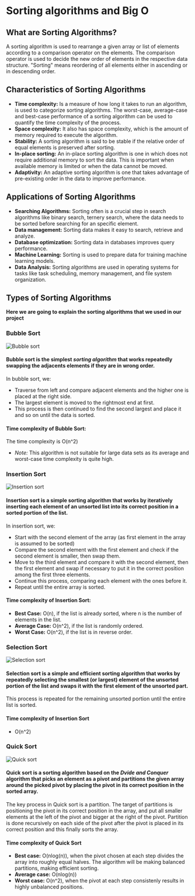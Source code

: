 # Sorting algorithms and Big O

## What are Sorting Algorithms?
A sorting algorithm is used to rearrange a given array or list of elements according to a comparison operator on the elements. The comparison operator is used to decide the new order of elements in the respective data structure.
"Sorting" means reordering of all elements either in ascending or in descending order.

## Characteristics of Sorting Algorithms
- **Time complexity:** Is a measure of how long it takes to run an algorithm, is used to categorize sorting algorithms.
  The worst-case, average-case and best-case performance of a sorting algorithm can be used to quantify the time complexity of the process.
- **Space complexity:** It also has space complexity, which is the amount of memory required to execute the algorithm.
- **Stability:** A sorting algorithm is said to be stable if the relative order of equal elements is preserved after sorting.
- **In-place sorting:** An in-place sorting algorithm is one in which does not require additional memory to sort the data. This is important when available memory is limited or when the data cannot be moved.
- **Adaptivity:** An adaptive sorting algorithm is one that takes advantage of pre-existing order in the data to improve performance.

## Applications of Sorting Algorithms
- **Searching Algorithms:** Sorting often is a crucial step in search algorithms like binary search, ternery search, where the data needs to be sorted before searching for an specific element.
- **Data management:** Sorting data makes it easy to search, retrieve and analyze.
- **Database optimization:** Sorting data in databases improves query performance.
- **Machine Learning:** Sorting is used to prepare data for training machine learning models.
- **Data Analysis:** Sorting algorithms are used in operating systems for tasks like task scheduling, memory management, and file system organization.

## Types of Sorting Algorithms
**Here we are going to explain the sorting algorithms that we used in our project**
### Bubble Sort
![Bubble sort](https://www.lavivienpost.net/wp-content/uploads/2022/01/bubble-640.gif)
#### Bubble sort is the simplest *sorting algorithm* that works repeatedly swapping the adjacents elements if they are in wrong order.
In bubble sort, we:
- Traverse from left and compare adjacent elements and the higher one is placed at the right side.
- The largest element is moved to the rightmost end at first.
- This process is then continued to find the second largest and place it and so on until the data is sorted.
#### Time complexity of Bubble Sort:
The time complexity is O(n^2)
- *Note:* This algorithm is not suitable for large data sets as its average and worst-case time complexity is quite high.

### Insertion Sort
![Insertion sort](https://www.lavivienpost.net/wp-content/uploads/2022/01/insertion-600.gif)
#### Insertion sort is a simple sorting algorithm that works by iteratively inserting each element of an unsorted list into its correct position in a sorted portion of the list.
In insertion sort, we:
- Start with the second element of the array (as first element in the array is assumed to be sorted)
- Compare the second element with the first element and check if the second element is smaller, then swap them.
- Move to the third element and compare it with the second element, then the first element and swap if necessary to put it in the correct position among the first three elements.
- Continue this process, comparing each element with the ones before it.
- Repeat until the entire array is sorted.
#### Time complexity of Insertion Sort:
- **Best Case:** O(n), if the list is already sorted, where n is the number of elements in the list.
- **Average Case:** O(n^2), if the list is randomly ordered.
- **Worst Case:** O(n^2), if the list is in reverse order.

### Selection Sort
![Selection sort](https://www.lavivienpost.net/wp-content/uploads/2022/01/selection-600.gif)
#### Selection sort is a simple and efficient sorting algorithm that works by repeatedly selecting the smallest (or largest) element of the unsorted portion of the list and swaps it with the first element of the unsorted part.
This process is repeated for the remaining unsorted portion until the entire list is sorted.
#### Time complexity of Insertion Sort
- O(n^2)

### Quick Sort
![Quick sort](https://www.lavivienpost.net/wp-content/uploads/2022/02/quicksort-600-1.gif)
#### Quick sort is a sorting algorithm based on the *Dvide and Conquer* algorithm that picks an element as a pivot and partitions the given array around the picked pivot by placing the pivot in its correct position in the sorted array.
The key process in Quick sort is a partition. The target of partitions is positioning the pivot in its correct position in the array, and put all smaller elements at the left of the pivot and bigger at the right of the pivot.
Partition is done recursively on each side of the pivot after the pivot is placed in its correct position and this finally sorts the array.
#### Time complexity of Quick Sort
- **Best case:** O(nlog(n)), when the pivot chosen at each step divides the array into roughly equal halves. The algorithm will be making balanced partitions, making efficient sorting.
- **Average case:** O(nlog(n))
- **Worst case:** O(n^2), when the pivot at each step consistenly results in highly unbalanced positions.
